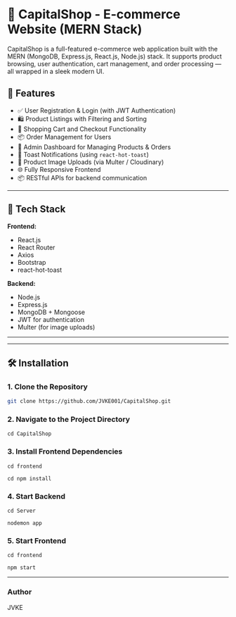 # 🛒 CapitalShop - E-commerce Website (MERN Stack)

CapitalShop is a full-featured e-commerce web application built with the MERN (MongoDB, Express.js, React.js, Node.js) stack. It supports product browsing, user authentication, cart management, and order processing — all wrapped in a sleek modern UI.

## 🚀 Features

- ✅ User Registration & Login (with JWT Authentication)
- 🛍️ Product Listings with Filtering and Sorting
- 🛒 Shopping Cart and Checkout Functionality
- 📦 Order Management for Users
- 🔐 Admin Dashboard for Managing Products & Orders
- 💬 Toast Notifications (using `react-hot-toast`)
- 📸 Product Image Uploads (via Multer / Cloudinary)
- 🌐 Fully Responsive Frontend
- 📦 RESTful APIs for backend communication

---

## 🧰 Tech Stack

**Frontend:**
- React.js
- React Router
- Axios
- Bootstrap 
- react-hot-toast

**Backend:**
- Node.js
- Express.js
- MongoDB + Mongoose
- JWT for authentication
- Multer (for image uploads)

---


---

## 🛠️ Installation

### 1. Clone the Repository

```bash
git clone https://github.com/JVKE001/CapitalShop.git

```

### 2. Navigate to the Project Directory

```
cd CapitalShop

```
### 3. Install Frontend Dependencies

```
cd frontend

cd npm install

```

### 4. Start Backend

```
cd Server

nodemon app

```

### 5. Start Frontend

```
cd frontend

npm start

```

<hr/>

### Author

JVKE

